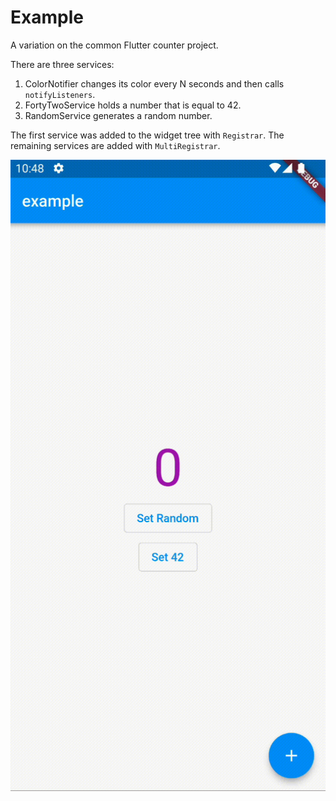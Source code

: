 # Example

A variation on the common Flutter counter project. 

There are three services:
1. ColorNotifier changes its color every N seconds and then calls `notifyListeners`.
2. FortyTwoService holds a number that is equal to 42.
3. RandomService generates a random number.

The first service was added to the widget tree with `Registrar`. The remaining services are added with `MultiRegistrar`.

![example](https://github.com/buttonsrtoys/registrar/blob/main/example/example.gif)